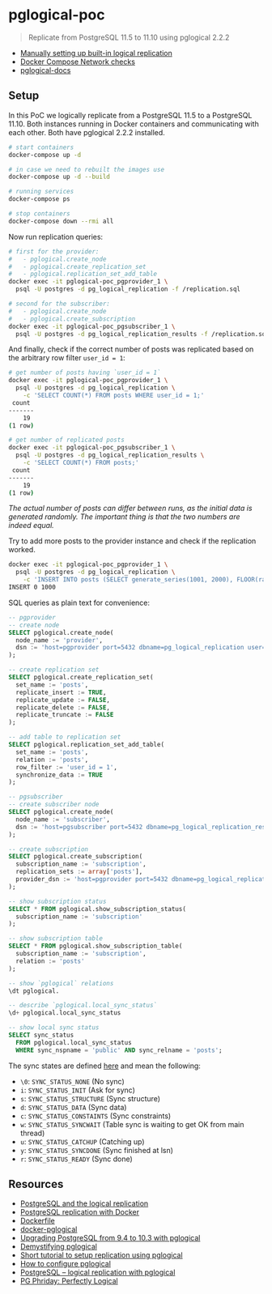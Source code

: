 # pglogical-poc

> Replicate from PostgreSQL 11.5 to 11.10 using pglogical 2.2.2

- [Manually setting up built-in logical replication](MANUAL.md)
- [Docker Compose Network checks](NETWORK.md)
- [pglogical-docs](PGLOGICAL.md)

## Setup

In this PoC we logically replicate from a PostgreSQL 11.5 to a PostgreSQL 11.10. Both instances running in Docker containers and communicating with each other. Both have pglogical 2.2.2 installed.

```bash
# start containers
docker-compose up -d

# in case we need to rebuilt the images use
docker-compose up -d --build

# running services
docker-compose ps

# stop containers
docker-compose down --rmi all
```

Now run replication queries:

```bash
# first for the provider:
#   - pglogical.create_node
#   - pglogical.create_replication_set
#   - pglogical.replication_set_add_table
docker exec -it pglogical-poc_pgprovider_1 \
  psql -U postgres -d pg_logical_replication -f /replication.sql

# second for the subscriber:
#   - pglogical.create_node
#   - pglogical.create_subscription
docker exec -it pglogical-poc_pgsubscriber_1 \
  psql -U postgres -d pg_logical_replication_results -f /replication.sql
```

And finally, check if the correct number of posts was replicated based on the arbitrary row filter `user_id = 1`:

```bash
# get number of posts having `user_id = 1`
docker exec -it pglogical-poc_pgprovider_1 \
  psql -U postgres -d pg_logical_replication \
    -c 'SELECT COUNT(*) FROM posts WHERE user_id = 1;'
 count
-------
    19
(1 row)

# get number of replicated posts
docker exec -it pglogical-poc_pgsubscriber_1 \
  psql -U postgres -d pg_logical_replication_results \
    -c 'SELECT COUNT(*) FROM posts;'
 count
-------
    19
(1 row)
```

_The actual number of posts can differ between runs, as the initial data is generated randomly. The important thing is that the two numbers are indeed equal._

Try to add more posts to the provider instance and check if the replication worked.

```bash
docker exec -it pglogical-poc_pgprovider_1 \
  psql -U postgres -d pg_logical_replication \
    -c 'INSERT INTO posts (SELECT generate_series(1001, 2000), FLOOR(random()*50)+1);'
INSERT 0 1000
```

SQL queries as plain text for convenience:

```sql
-- pgprovider
-- create node
SELECT pglogical.create_node(
  node_name := 'provider',
  dsn := 'host=pgprovider port=5432 dbname=pg_logical_replication user=postgres password=s3cr3t'
);

-- create replication set
SELECT pglogical.create_replication_set(
  set_name := 'posts',
  replicate_insert := TRUE,
  replicate_update := FALSE,
  replicate_delete := FALSE,
  replicate_truncate := FALSE
);

-- add table to replication set
SELECT pglogical.replication_set_add_table(
  set_name := 'posts',
  relation := 'posts',
  row_filter := 'user_id = 1',
  synchronize_data := TRUE
);

-- pgsubscriber
-- create subscriber node
SELECT pglogical.create_node(
  node_name := 'subscriber',
  dsn := 'host=pgsubscriber port=5432 dbname=pg_logical_replication_results user=postgres password=s3cr3t'
);

-- create subscription
SELECT pglogical.create_subscription(
  subscription_name := 'subscription',
  replication_sets := array['posts'],
  provider_dsn := 'host=pgprovider port=5432 dbname=pg_logical_replication user=postgres password=s3cr3t'
);

-- show subscription status
SELECT * FROM pglogical.show_subscription_status(
  subscription_name := 'subscription'
);

-- show subscription table
SELECT * FROM pglogical.show_subscription_table(
  subscription_name := 'subscription',
  relation := 'posts'
);

-- show `pglogical` relations
\dt pglogical.

-- describe `pglogical.local_sync_status`
\d+ pglogical.local_sync_status

-- show local sync status
SELECT sync_status
  FROM pglogical.local_sync_status
  WHERE sync_nspname = 'public' AND sync_relname = 'posts';
```

The sync states are defined [here](https://github.com/2ndQuadrant/pglogical/blob/REL2_x_STABLE/pglogical_sync.h#L43-L51) and mean the following:

- `\0`: `SYNC_STATUS_NONE` (No sync)
- `i`: `SYNC_STATUS_INIT` (Ask for sync)
- `s`: `SYNC_STATUS_STRUCTURE` (Sync structure)
- `d`: `SYNC_STATUS_DATA` (Sync data)
- `c`: `SYNC_STATUS_CONSTAINTS` (Sync constraints)
- `w`: `SYNC_STATUS_SYNCWAIT` (Table sync is waiting to get OK from main thread)
- `u`: `SYNC_STATUS_CATCHUP` (Catching up)
- `y`: `SYNC_STATUS_SYNCDONE` (Sync finished at lsn)
- `r`: `SYNC_STATUS_READY` (Sync done)

## Resources

- [PostgreSQL and the logical replication](https://blog.raveland.org/post/postgresql_lr_en/)
- [PostgreSQL replication with Docker](https://medium.com/swlh/postgresql-replication-with-docker-c6a904becf77)
- [Dockerfile](https://gist.github.com/asaaki/b07dccfd6ff6eed4c7b4ef279ade7b0c)
- [docker-pglogical](https://github.com/reediculous456/docker-pglogical/blob/master/Dockerfile)
- [Upgrading PostgreSQL from 9.4 to 10.3 with pglogical](https://hunleyd.github.io/posts/Upgrading-PostgreSQL-from-9.4-to-10.3-with-pglogical/)
- [Demystifying pglogical](http://thedumbtechguy.blogspot.com/2017/04/demystifying-pglogical-tutorial.html)
- [Short tutorial to setup replication using pglogical](https://gist.github.com/ratnakri/c22a7389d9fab788d7b8b12e2a6c337a)
- [How to configure pglogical](https://www.tutorialdba.com/2018/01/how-to-configure-pglogical-streaming.html)
- [PostgreSQL – logical replication with pglogical](https://blog.dbi-services.com/postgresql-logical-replication-with-pglogical/)
- [PG Phriday: Perfectly Logical](http://bonesmoses.org/2016/10/14/pg-phriday-perfectly-logical/)
